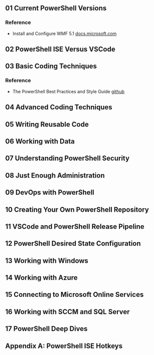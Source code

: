 ## 01 Current PowerShell Versions

### Reference
- Install and Configure WMF 5.1 [docs.microsoft.com](https://docs.microsoft.com/en-us/powershell/scripting/windows-powershell/wmf/setup/install-configure)
## 02 PowerShell ISE Versus VSCode

## 03 Basic Coding Techniques

### Reference
- The PowerShell Best Practices and Style Guide [github](https://github.com/PoshCode/PowerShellPracticeAndStyle)

## 04 Advanced Coding Techniques

## 05 Writing Reusable Code

## 06 Working with Data

## 07 Understanding PowerShell Security

## 08 Just Enough Administration

## 09 DevOps with PowerShell

## 10 Creating Your Own PowerShell Repository

## 11 VSCode and PowerShell Release Pipeline

## 12 PowerShell Desired State Configuration

## 13 Working with Windows

## 14 Working with Azure

## 15 Connecting to Microsoft Online Services


## 16 Working with SCCM and SQL Server

## 17 PowerShell Deep Dives

## Appendix A: PowerShell ISE Hotkeys
